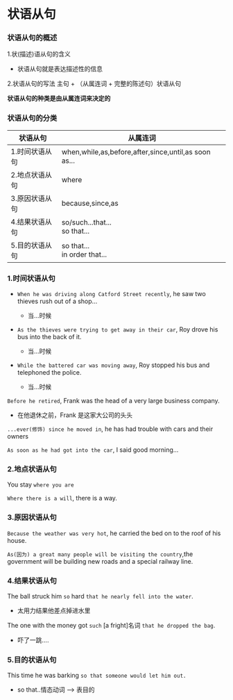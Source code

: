 # 状语从句

### 状语从句的概述

1.状(描述)语从句的含义
* 状语从句就是表达描述性的信息

2.状语从句的写法
主句 + （从属连词 + 完整的陈述句）状语从句

**状语从句的种类是由从属连词来决定的**

### 状语从句的分类

状语从句|从属连词
-|-
1.时间状语从句|when,while,as,before,after,since,until,as soon as...
2.地点状语从句|where
3.原因状语从句|because,since,as
4.结果状语从句|so/such...that...<br>so that...
5.目的状语从句|so that...<br>in order that...


### 1.时间状语从句
* `When he was driving along Catford Street recently`, he saw two thieves rush out of a shop...
  * 当...时候 

* `As the thieves were trying to get away in their car`, Roy drove his bus into the back of it.
  * 当...时候  

* `While the battered car was moving away`, Roy stopped his bus and telephoned the police.
  * 当...时候

`Before he retired`, Frank was the head of a very large business company.
* 在他退休之前，Frank 是这家大公司的头头

`...ever(修饰) since he moved in`, he has had trouble with cars and their owners

`As soon as he had got into the car`, I said good morning...

### 2.地点状语从句

You stay `where you are`

`Where there is a will`, there is a way.


### 3.原因状语从句

`Because the weather was very hot`, he carried the bed on to the roof of his house.

`As(因为) a great many people will be visiting the country`,the government will be building new roads and a special railway line.

### 4.结果状语从句

The ball struck him `so` hard `that he nearly fell into the water`.
* 太用力结果他差点掉进水里

The one with the money got `such` [a fright]名词 `that he dropped the bag`.
* 吓了一跳....

### 5.目的状语从句

This time he was barking `so that someone would let him out.`
* so that..情态动词 --> 表目的